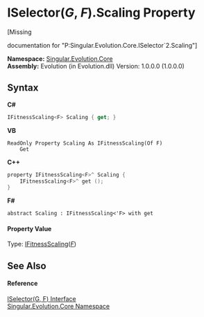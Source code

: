 # ISelector(*G*, *F*).Scaling Property 
 

\[Missing <summary> documentation for "P:Singular.Evolution.Core.ISelector`2.Scaling"\]

**Namespace:**&nbsp;<a href="7a43d210-bf66-e44d-0f97-e9e0fe26b1b8">Singular.Evolution.Core</a><br />**Assembly:**&nbsp;Evolution (in Evolution.dll) Version: 1.0.0.0 (1.0.0.0)

## Syntax

**C#**<br />
``` C#
IFitnessScaling<F> Scaling { get; }
```

**VB**<br />
``` VB
ReadOnly Property Scaling As IFitnessScaling(Of F)
	Get
```

**C++**<br />
``` C++
property IFitnessScaling<F>^ Scaling {
	IFitnessScaling<F>^ get ();
}
```

**F#**<br />
``` F#
abstract Scaling : IFitnessScaling<'F> with get

```


#### Property Value
Type: <a href="5174d5b1-6eb3-0998-b206-97aea6d60924">IFitnessScaling</a>(<a href="e289021f-da54-0bad-5407-35a2c7a02592">*F*</a>)

## See Also


#### Reference
<a href="e289021f-da54-0bad-5407-35a2c7a02592">ISelector(G, F) Interface</a><br /><a href="7a43d210-bf66-e44d-0f97-e9e0fe26b1b8">Singular.Evolution.Core Namespace</a><br />